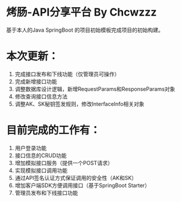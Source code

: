 # 烤肠-API分享平台 By Chcwzzz

基于本人的Java SpringBoot 的项目初始模板完成项目的初始构建。

# 本次更新：
1. 完成接口发布和下线功能（仅管理员可操作）
2. 完成新增接口功能
3. 调整数据库设计逻辑，新增RequestParams和ResponseParams对象
4. 修改查询接口信息方法
5. 调整AK、SK秘钥签发规则，修改InterfaceInfo相关对象

# 目前完成的工作有：
1. 用户登录功能
2. 接口信息的CRUD功能
3. 增加模拟接口服务（提供一个POST请求）
4. 实现模拟接口调用功能
5. 通过API签名认证方式保证调用的安全性（AK和SK）
6. 增加客户端SDK方便调用接口（基于SpringBoot Starter）
7. 管理员发布和下线接口功能